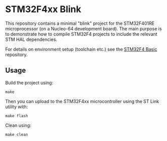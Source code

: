 # STM32F4xx Blink

This repository contains a minimal "blink" project for the STM32F401RE microprocessor (on a Nucleo-64 development board). The main purpose is to demonstrate how to compile STM32F4 projects to include the relevant STM HAL dependencies.

For details on environment setup (toolchain etc.) see the [STM32F4 Basic](https://github.com/sdiemert/stm32f4-basic) repository.

## Usage

Build the project using: 

```
make
```

Then you can upload to the STM32F4xx microcontroller using the ST Link utility with:

```
make flash
```

Clean using:

```
make clean
```
